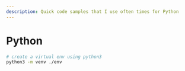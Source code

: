 ```yaml
---
description: Quick code samples that I use often times for Python
---
```


# Python

```bash
# create a virtual env using python3
python3 -m venv ./env
```

